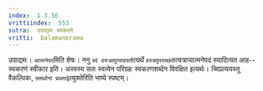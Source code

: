 ```yaml
---
index:  1.3.56
vrittiindex:  553
sutra:  उपाद्यमः स्वकरणे
vritti:  balamanorama 
---
```


उपाद्यमः। `आत्मनेपद`मिति शेषः। ननु `स्वं वरुआमुत्पादयती`त्यर्थे `वस्त्रमुपयच्छती`त्यत्राप्यात्मनेपदं स्यादित्यत आह--स्वकरणं स्वीकार इति। अस्वस्य सतः स्वत्वेन परिग्रहः स्वकरणशब्देन विवक्षित इत्यर्थः। च्विप्रत्ययस्तु वैकल्पिकः, `समर्थानां प्रथमाद्वे`त्युक्तेरिति भाष्ये स्पष्टम्। 

